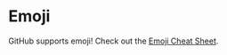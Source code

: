 # Emoji

GitHub supports emoji! Check out the [Emoji Cheat Sheet](http://www.emoji-cheat-sheet.com/).
